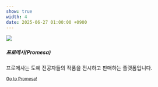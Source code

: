 ```yaml
---
show: true
width: 4
date: 2025-06-27 01:00:00 +0900
---
```

<div>
  <img data-src="{{ '/assets/images/logo/promesa.svg' | relative_url }}" class="lazy w-100 rounded-xl-top" src="{{ '/assets/images/logo/promesa.svg' | relative_url }}">
  <div class="card-body">
    <h5 class="card-title">프로메사(Promesa)</h5>
    <p class="card-text">
      프로메사는 도예 전공자들의 작품을 전시하고 판매하는 플랫폼입니다.
    </p>
    <p class="card-text"><small><a href="https://ceos-promesa.vercel.app" target="_blank">Go to Promesa!</a></small></p>
  </div>
</div>
